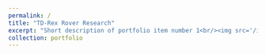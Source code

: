 ```yaml
---
permalink: /
title: "TD-Rex Rover Research"
excerpt: "Short description of portfolio item number 1<br/><img src='/images/500x300.png'>"
collection: portfolio
---
```

